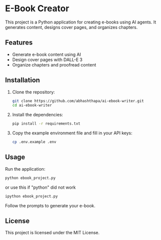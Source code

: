 # E-Book Creator

This project is a Python application for creating e-books using AI agents. It generates content, designs cover pages, and organizes chapters.

## Features

- Generate e-book content using AI
- Design cover pages with DALL-E 3
- Organize chapters and proofread content

## Installation

1. Clone the repository:
   ```bash
   git clone https://github.com/abhashthapa/ai-ebook-writer.git
   cd ai-ebook-writer
   ```

2. Install the dependencies:
   ```bash
   pip install -r requirements.txt
   ```

3. Copy the example environment file and fill in your API keys:
   ```bash
   cp .env.example .env
   ```

## Usage

Run the application:
```bash
python ebook_project.py
```
or use this if "python" did not work
```bash
ipython ebook_project.py
```

Follow the prompts to generate your e-book.

## License

This project is licensed under the MIT License.
